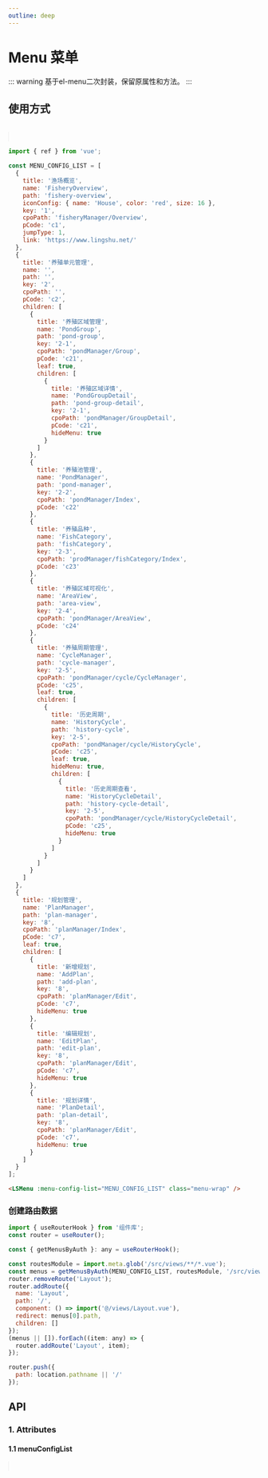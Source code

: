 ```yaml
---
outline: deep
---
```


# Menu 菜单

::: warning 基于el-menu二次封装，保留原属性和方法。
:::

## 使用方式

<br />

<LSMenu :menu-config-list="MENU_CONFIG_LIST" class="menu-wrap" />

```js
import { ref } from 'vue';

const MENU_CONFIG_LIST = [
  {
    title: '渔场概览',
    name: 'FisheryOverview',
    path: 'fishery-overview',
    iconConfig: { name: 'House', color: 'red', size: 16 },
    key: '1',
    cpoPath: 'fisheryManager/Overview',
    pCode: 'c1',
    jumpType: 1,
    link: 'https://www.lingshu.net/'
  },
  {
    title: '养殖单元管理',
    name: '',
    path: '',
    key: '2',
    cpoPath: '',
    pCode: 'c2',
    children: [
      {
        title: '养殖区域管理',
        name: 'PondGroup',
        path: 'pond-group',
        key: '2-1',
        cpoPath: 'pondManager/Group',
        pCode: 'c21',
        leaf: true,
        children: [
          {
            title: '养殖区域详情',
            name: 'PondGroupDetail',
            path: 'pond-group-detail',
            key: '2-1',
            cpoPath: 'pondManager/GroupDetail',
            pCode: 'c21',
            hideMenu: true
          }
        ]
      },
      {
        title: '养殖池管理',
        name: 'PondManager',
        path: 'pond-manager',
        key: '2-2',
        cpoPath: 'pondManager/Index',
        pCode: 'c22'
      },
      {
        title: '养殖品种',
        name: 'FishCategory',
        path: 'fishCategory',
        key: '2-3',
        cpoPath: 'prodManager/fishCategory/Index',
        pCode: 'c23'
      },
      {
        title: '养殖区域可视化',
        name: 'AreaView',
        path: 'area-view',
        key: '2-4',
        cpoPath: 'pondManager/AreaView',
        pCode: 'c24'
      },
      {
        title: '养殖周期管理',
        name: 'CycleManager',
        path: 'cycle-manager',
        key: '2-5',
        cpoPath: 'pondManager/cycle/CycleManager',
        pCode: 'c25',
        leaf: true,
        children: [
          {
            title: '历史周期',
            name: 'HistoryCycle',
            path: 'history-cycle',
            key: '2-5',
            cpoPath: 'pondManager/cycle/HistoryCycle',
            pCode: 'c25',
            leaf: true,
            hideMenu: true,
            children: [
              {
                title: '历史周期查看',
                name: 'HistoryCycleDetail',
                path: 'history-cycle-detail',
                key: '2-5',
                cpoPath: 'pondManager/cycle/HistoryCycleDetail',
                pCode: 'c25',
                hideMenu: true
              }
            ]
          }
        ]
      }
    ]
  },
  {
    title: '规划管理',
    name: 'PlanManager',
    path: 'plan-manager',
    key: '8',
    cpoPath: 'planManager/Index',
    pCode: 'c7',
    leaf: true,
    children: [
      {
        title: '新增规划',
        name: 'AddPlan',
        path: 'add-plan',
        key: '8',
        cpoPath: 'planManager/Edit',
        pCode: 'c7',
        hideMenu: true
      },
      {
        title: '编辑规划',
        name: 'EditPlan',
        path: 'edit-plan',
        key: '8',
        cpoPath: 'planManager/Edit',
        pCode: 'c7',
        hideMenu: true
      },
      {
        title: '规划详情',
        name: 'PlanDetail',
        path: 'plan-detail',
        key: '8',
        cpoPath: 'planManager/Edit',
        pCode: 'c7',
        hideMenu: true
      }
    ]
  }
];
```

```html
<LSMenu :menu-config-list="MENU_CONFIG_LIST" class="menu-wrap" />
```

### 创建路由数据

```js
import { useRouterHook } from '组件库';
const router = useRouter();

const { getMenusByAuth }: any = useRouterHook();

const routesModule = import.meta.glob('/src/views/**/*.vue');
const menus = getMenusByAuth(MENU_CONFIG_LIST, routesModule, '/src/views');
router.removeRoute('Layout');
router.addRoute({
  name: 'Layout',
  path: '/',
  component: () => import('@/views/Layout.vue'),
  redirect: menus[0].path,
  children: []
});
(menus || []).forEach((item: any) => {
  router.addRoute('Layout', item);
});

router.push({
  path: location.pathname || '/'
});
```

## API

### 1. Attributes

<ApiIntro :tableColumn="tableColumn" :tableData="tableData" />

#### 1.1 menuConfigList

<ApiIntro :tableColumn="tableColumn" :tableData="tableData2" />

<script setup>
import { ref } from 'vue';
import { tableColumn } from './constant';

const MENU_CONFIG_LIST = [
  {
    title: '渔场概览',
    name: 'FisheryOverview',
    path: 'fishery-overview',
    iconConfig: { name: 'House', color: 'red', size: 16 },
    key: '1',
    cpoPath: 'fisheryManager/Overview',
    pCode: 'c1',
    jumpType: 1,
    link: 'https://www.lingshu.net/'
  },
  {
    title: '养殖单元管理',
    name: '',
    path: '',
    key: '2',
    cpoPath: '',
    pCode: 'c2',
    children: [
      {
        title: '养殖区域管理',
        name: 'PondGroup',
        path: 'pond-group',
        key: '2-1',
        cpoPath: 'pondManager/Group',
        pCode: 'c21',
        leaf: true,
        children: [
          {
            title: '养殖区域详情',
            name: 'PondGroupDetail',
            path: 'pond-group-detail',
            key: '2-1',
            cpoPath: 'pondManager/GroupDetail',
            pCode: 'c21',
            hideMenu: true
          }
        ]
      },
      {
        title: '养殖池管理',
        name: 'PondManager',
        path: 'pond-manager',
        key: '2-2',
        cpoPath: 'pondManager/Index',
        pCode: 'c22'
      },
      {
        title: '养殖品种',
        name: 'FishCategory',
        path: 'fishCategory',
        key: '2-3',
        cpoPath: 'prodManager/fishCategory/Index',
        pCode: 'c23'
      },
      {
        title: '养殖区域可视化',
        name: 'AreaView',
        path: 'area-view',
        key: '2-4',
        cpoPath: 'pondManager/AreaView',
        pCode: 'c24'
      },
      {
        title: '养殖周期管理',
        name: 'CycleManager',
        path: 'cycle-manager',
        key: '2-5',
        cpoPath: 'pondManager/cycle/CycleManager',
        pCode: 'c25',
        leaf: true,
        children: [
          {
            title: '历史周期',
            name: 'HistoryCycle',
            path: 'history-cycle',
            key: '2-5',
            cpoPath: 'pondManager/cycle/HistoryCycle',
            pCode: 'c25',
            leaf: true,
            hideMenu: true,
            children: [
              {
                title: '历史周期查看',
                name: 'HistoryCycleDetail',
                path: 'history-cycle-detail',
                key: '2-5',
                cpoPath: 'pondManager/cycle/HistoryCycleDetail',
                pCode: 'c25',
                hideMenu: true
              }
            ]
          }
        ]
      }
    ]
  },
  {
    title: '规划管理',
    name: 'PlanManager',
    path: 'plan-manager',
    key: '8',
    cpoPath: 'planManager/Index',
    pCode: 'c7',
    leaf: true,
    children: [
      {
        title: '新增规划',
        name: 'AddPlan',
        path: 'add-plan',
        key: '8',
        cpoPath: 'planManager/Edit',
        pCode: 'c7',
        hideMenu: true
      },
      {
        title: '编辑规划',
        name: 'EditPlan',
        path: 'edit-plan',
        key: '8',
        cpoPath: 'planManager/Edit',
        pCode: 'c7',
        hideMenu: true
      },
      {
        title: '规划详情',
        name: 'PlanDetail',
        path: 'plan-detail',
        key: '8',
        cpoPath: 'planManager/Edit',
        pCode: 'c7',
        hideMenu: true
      }
    ]
  }
];

const tableData = ref([
  {
    name: 'menuConfigList',
    desc: '菜单配置列表',
    type: 'array',
    value: '-'
  },
  {
    name: 'needPermission',
    desc: '是否需要权限',
    type: 'boolean',
    value: false
  },
  {
    name: 'permissionList',
    desc: '权限列表',
    type: 'array',
    value: '-'
  }
])

const tableData2 = ref([
  {
    name: 'title',
    desc: '菜单名称',
    type: 'string',
    value: '-'
  },
  {
    name: 'name',
    desc: '菜单路由name',
    type: 'string',
    value: '-'
  },
  {
    name: 'path',
    desc: '菜单路由path',
    type: 'string',
    value: '-'
  },
  {
    name: 'iconConfig',
    desc: '菜单名称前面的图标配置，具体配置参考LSIcon',
    type: 'json',
    value: '-'
  }
])
</script>

<style lang="scss" scoped>
.menu-wrap {
  border: 1px solid #eee;
  width: 200px;
  padding: 0;
  :deep() ul {
    padding: 0;
    margin: 0;
  }
  :deep() li {
    margin: 0;
  }
}
</style>
